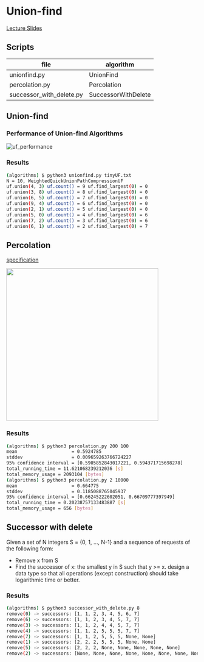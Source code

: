 # Union-find
[Lecture Slides](https://d3c33hcgiwev3.cloudfront.net/_b65e7611894ba175de27bd14793f894a_15UnionFind.pdf?Expires=1677715200&Signature=Invyy2BsyaeQiXefu0j1vBGwvMl19JqMOImwCJuiXYMaNnAbgoCPSPJ3ThG4LWKGV08OCrfshgjCml6Oj7W4pgeWSeCszPnrAE19tpNbZPTyG9ykE-kmv1SWFAGek~g~d~8bLM0QQEtDE5~7O2MSCe6qmY1C3A9yPC3bOXL7iGU_&Key-Pair-Id=APKAJLTNE6QMUY6HBC5A)

## Scripts
|file|algorithm|
|---|---|
|unionfind.py|UnionFind|
|percolation.py|Percolation|
|successor_with_delete.py|SuccessorWithDelete|

## Union-find

### Performance of Union-find Algorithms
![uf_performance](https://user-images.githubusercontent.com/19323409/219846472-6e943997-08aa-431b-8324-b9dd45d927ba.png)

### Results
```sh
(algorithms) $ python3 unionfind.py tinyUF.txt 
N = 10, WeightedQuickUnionPathCompressionUF
uf.union(4, 3) uf.count() = 9 uf.find_largest(0) = 0
uf.union(3, 8) uf.count() = 8 uf.find_largest(0) = 0
uf.union(6, 5) uf.count() = 7 uf.find_largest(0) = 0
uf.union(9, 4) uf.count() = 6 uf.find_largest(0) = 0
uf.union(2, 1) uf.count() = 5 uf.find_largest(0) = 0
uf.union(5, 0) uf.count() = 4 uf.find_largest(0) = 6
uf.union(7, 2) uf.count() = 3 uf.find_largest(0) = 6
uf.union(6, 1) uf.count() = 2 uf.find_largest(0) = 7
```

## Percolation
[specification](https://coursera.cs.princeton.edu/algs4/assignments/percolation/specification.php)

<img src=https://coursera.cs.princeton.edu/algs4/assignments/percolation/percolates-yes.png width=400>

### Results
```sh
(algorithms) $ python3 percolation.py 200 100
mean                    = 0.5924785
stddev                  = 0.009659263766724227
95% confidence interval = [0.5905852843017221, 0.594371715698278]
total_running_time = 11.621068239212036 [s]
total_memory_usage = 2093104 [bytes]
(algorithms) $ python3 percolation.py 2 10000
mean                    = 0.664775
stddev                  = 0.1185088765045937
95% confidence interval = [0.66245222602051, 0.66709777397949]
total_running_time = 0.20238757133483887 [s]
total_memory_usage = 656 [bytes]
```

## Successor with delete
Given a set of N integers S = {0, 1, ..., N-1}
and a sequence of requests of the following form:
 - Remove x from S
 - Find the successor of x: the smallest y in S such that y >= x.
design a data type so that all operations (except construction) should take
logarithmic time or better.

### Results
```sh
(algorithms) $ python3 successor_with_delete.py 8
remove(0) -> successors: [1, 1, 2, 3, 4, 5, 6, 7]
remove(6) -> successors: [1, 1, 2, 3, 4, 5, 7, 7]
remove(3) -> successors: [1, 1, 2, 4, 4, 5, 7, 7]
remove(4) -> successors: [1, 1, 2, 5, 5, 5, 7, 7]
remove(7) -> successors: [1, 1, 2, 5, 5, 5, None, None]
remove(1) -> successors: [2, 2, 2, 5, 5, 5, None, None]
remove(5) -> successors: [2, 2, 2, None, None, None, None, None]
remove(2) -> successors: [None, None, None, None, None, None, None, None]
```
